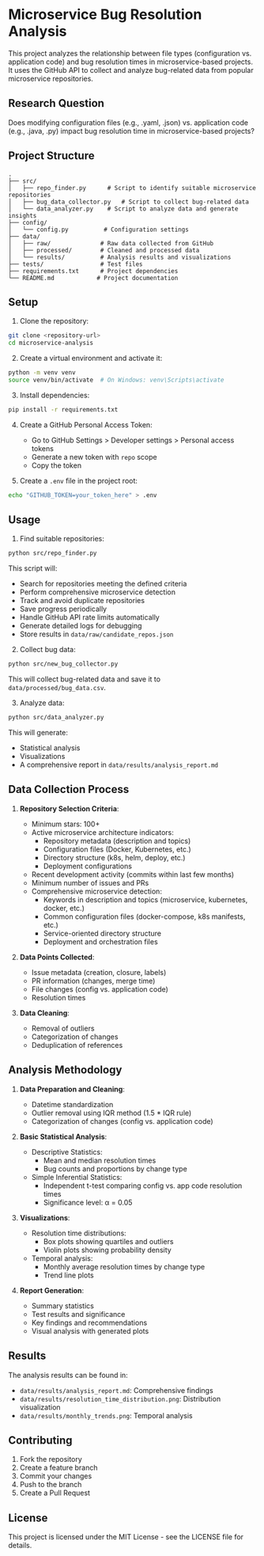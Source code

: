 # Microservice Bug Resolution Analysis

This project analyzes the relationship between file types (configuration vs. application code) and bug resolution times in microservice-based projects. It uses the GitHub API to collect and analyze bug-related data from popular microservice repositories.

## Research Question

Does modifying configuration files (e.g., .yaml, .json) vs. application code (e.g., .java, .py) impact bug resolution time in microservice-based projects?

## Project Structure

```
.
├── src/
│   ├── repo_finder.py      # Script to identify suitable microservice repositories
│   ├── bug_data_collector.py   # Script to collect bug-related data
│   └── data_analyzer.py    # Script to analyze data and generate insights
├── config/
│   └── config.py          # Configuration settings
├── data/
│   ├── raw/              # Raw data collected from GitHub
│   ├── processed/        # Cleaned and processed data
│   └── results/          # Analysis results and visualizations
├── tests/                # Test files
├── requirements.txt      # Project dependencies
└── README.md            # Project documentation
```

## Setup

1. Clone the repository:
```bash
git clone <repository-url>
cd microservice-analysis
```

2. Create a virtual environment and activate it:
```bash
python -m venv venv
source venv/bin/activate  # On Windows: venv\Scripts\activate
```

3. Install dependencies:
```bash
pip install -r requirements.txt
```

4. Create a GitHub Personal Access Token:
   - Go to GitHub Settings > Developer settings > Personal access tokens
   - Generate a new token with `repo` scope
   - Copy the token

5. Create a `.env` file in the project root:
```bash
echo "GITHUB_TOKEN=your_token_here" > .env
```

## Usage

1. Find suitable repositories:
```bash
python src/repo_finder.py
```
This script will:
- Search for repositories meeting the defined criteria
- Perform comprehensive microservice detection
- Track and avoid duplicate repositories
- Save progress periodically
- Handle GitHub API rate limits automatically
- Generate detailed logs for debugging
- Store results in `data/raw/candidate_repos.json`

2. Collect bug data:
```bash
python src/new_bug_collector.py
```
This will collect bug-related data and save it to `data/processed/bug_data.csv`.

3. Analyze data:
```bash
python src/data_analyzer.py
```
This will generate:
- Statistical analysis
- Visualizations
- A comprehensive report in `data/results/analysis_report.md`

## Data Collection Process

1. **Repository Selection Criteria**:
   - Minimum stars: 100+
   - Active microservice architecture indicators:
     - Repository metadata (description and topics)
     - Configuration files (Docker, Kubernetes, etc.)
     - Directory structure (k8s, helm, deploy, etc.)
     - Deployment configurations
   - Recent development activity (commits within last few months)
   - Minimum number of issues and PRs
   - Comprehensive microservice detection:
     - Keywords in description and topics (microservice, kubernetes, docker, etc.)
     - Common configuration files (docker-compose, k8s manifests, etc.)
     - Service-oriented directory structure
     - Deployment and orchestration files

2. **Data Points Collected**:
   - Issue metadata (creation, closure, labels)
   - PR information (changes, merge time)
   - File changes (config vs. application code)
   - Resolution times

3. **Data Cleaning**:
   - Removal of outliers
   - Categorization of changes
   - Deduplication of references

## Analysis Methodology

1. **Data Preparation and Cleaning**:
   - Datetime standardization
   - Outlier removal using IQR method (1.5 * IQR rule)
   - Categorization of changes (config vs. application code)

2. **Basic Statistical Analysis**:
   - Descriptive Statistics:
     - Mean and median resolution times
     - Bug counts and proportions by change type
   - Simple Inferential Statistics:
     - Independent t-test comparing config vs. app code resolution times
     - Significance level: α = 0.05

3. **Visualizations**:
   - Resolution time distributions:
     - Box plots showing quartiles and outliers
     - Violin plots showing probability density
   - Temporal analysis:
     - Monthly average resolution times by change type
     - Trend line plots

4. **Report Generation**:
   - Summary statistics
   - Test results and significance
   - Key findings and recommendations
   - Visual analysis with generated plots

## Results

The analysis results can be found in:
- `data/results/analysis_report.md`: Comprehensive findings
- `data/results/resolution_time_distribution.png`: Distribution visualization
- `data/results/monthly_trends.png`: Temporal analysis

## Contributing

1. Fork the repository
2. Create a feature branch
3. Commit your changes
4. Push to the branch
5. Create a Pull Request

## License

This project is licensed under the MIT License - see the LICENSE file for details.
